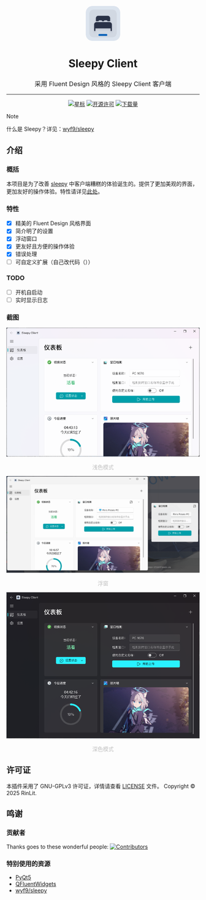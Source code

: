 <div align="center" style="text-align:center; padding-top: 20px;">
<img src="assets/images/favicon.png" alt="插件图标" width="18%" style="border-radius: 18%;">
<h1>Sleepy Client</h1>

<h3 style="font-weight: normal;">采用 Fluent Design 风格的 Sleepy Client 客户端</h3>

<hr>

[![星标](https://img.shields.io/github/stars/rinlit-233-shiroko/sleepy-client?style=for-the-badge&color=orange&label=星标)](https://github.com/rinlit-233-shiroko/sleepy-client)
[![开源许可](https://img.shields.io/badge/license-GPL3.0-darkcyan.svg?label=开源许可证&style=for-the-badge)](https://github.com/rinlit-233-shiroko/sleepy-client)
[![下载量](https://img.shields.io/github/downloads/rinlit-233-shiroko/sleepy-client/total.svg?label=下载量&color=green&style=for-the-badge)](https://github.com/rinlit-233-shiroko/sleepy-client)

</div>

> [!NOTE]
> 什么是 Sleepy？详见：[wyf9/sleepy](https://github.com/wyf9/sleepy)

## 介绍

### 概括
本项目是为了改善 [sleepy](https://github.com/wyf9/sleepy) 中客户端糟糕的体验诞生的。提供了更加美观的界面，更加友好的操作体验。特性请详见[此处](#特性)。

### 特性

- [x] 精美的 Fluent Design 风格界面
- [x] 简介明了的设置
- [x] 浮动窗口
- [x] 更友好且方便的操作体验
- [x] 错误处理
- [ ] 可自定义扩展（自己改代码（））

### TODO

- [ ] 开机自启动
- [ ] 实时显示日志

### 截图

![截图1（亮色）](docs/images/light-1.png)
<p align="center" style="font-size:14px;color:#C0C0C0;">浅色模式</p> 

![截图-浮窗](docs/images/floating-widget.png)
<p align="center" style="font-size:14px;color:#C0C0C0;">浮窗</p> 

![截图2（暗色）](docs/images/dark-1.png)
<p align="center" style="font-size:14px;color:#C0C0C0;">深色模式</p>

## 许可证
本插件采用了 GNU-GPLv3 许可证，详情请查看 [LICENSE](LICENSE) 文件。
Copyright © 2025 RinLit.

## 鸣谢

### 贡献者
Thanks goes to these wonderful people:
[![Contributors](http://contrib.nn.ci/api?repo=Rinlit-233-shiroko/sleepy-client)](https://github.com/rinlit-233-shiroko/sleepy-client/graphs/contributors)

### 特别使用的资源

- [PyQt5](https://www.riverbankcomputing.com/static/Docs/PyQt5/)
- [QFluentWidgets](https://github.com/zhiyiYo/PyQt-Fluent-Widgets)
- [wyf9/sleepy](https://github.com/wyf9/sleepy)
